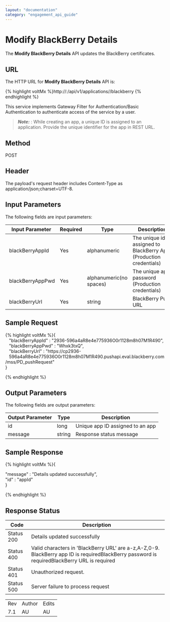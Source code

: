 ```yaml
---
layout: "documentation"
category: "engagement_api_guide"
---
```

                             


Modify BlackBerry Details
=========================

The **Modify BlackBerry Details** API updates the BlackBerry certificates.

URL
---

The HTTP URL for **Modify BlackBerry Details** API is:

{% highlight voltMx %}http://<host>:<port>/api/v1/applications/<id>/blackberry
{% endhighlight %}

This service implements Gateway Filter for Authentication/Basic Authentication to authenticate access of the service by a user.

> **_Note:_** <id>: While creating an app, a unique ID is assigned to an application. Provide the unique identifier for the app in REST URL.  

Method
------

POST

Header
------

The payload's request header includes Content-Type as application/json;charset=UTF-8.

Input Parameters
----------------

The following fields are input parameters:

  
| Input Parameter | Required | Type | Description |
| --- | --- | --- | --- |
|  blackBerryAppId | Yes | alphanumeric | The unique id assigned to BlackBerry App.(Production credentials) |
|  blackBerryAppPwd | Yes | alphanumeric(no spaces) | The unique app password (Production credentials) |
|  blackBerryUrl | Yes | string | BlackBerry Push URL |

Sample Request
--------------

{% highlight voltMx %}{  
   "blackBerryAppId" : "2936-596a4aR8e4e775936O0r1128m8h07M1R490",  
   "blackBerryAppPwd" : "Whxk3txQ",  
   "blackBerryUrl" : "https://cp2936-   596a4aR8e4e775936O0r1128m8h07M1R490.pushapi.eval.blackberry.com/mss/PD_pushRequest"  
}  

{% endhighlight %}

Output Parameters
-----------------

The following fields are output parameters:

  
| Output Parameter | Type | Description |
| --- | --- | --- |
| id | long | Unique app ID assigned to an app |
| message | string | Response status message |

Sample Response
---------------

{% highlight voltMx %}{  
  
"message" : "Details updated successfully",  
"id" : "appId"  
}  

{% endhighlight %}

Response Status
---------------

  
| Code | Description |
| --- | --- |
| Status 200 | Details updated successfully |
| Status 400 | Valid characters in 'BlackBerry URL' are a-z,A-Z,0-9. BlackBerry app ID is requiredBlackBerry password is requiredBlackBerry URL is required |
| Status 401 | Unauthorized request. |
| Status 500 | Server failure to process request |

<table class="TableStyle-RevisionTable" cellspacing="0" style="margin-left: 0;margin-right: auto;mc-table-style: url('../Resources/TableStyles/RevisionTable.css');" data-mc-conditions="Default.HTML"><colgroup><col class="TableStyle-RevisionTable-Column-Column1"> <col class="TableStyle-RevisionTable-Column-Column1"> <col class="TableStyle-RevisionTable-Column-Column1"></colgroup><tbody><tr class="TableStyle-RevisionTable-Body-Body1"><td class="TableStyle-RevisionTable-BodyE-Column1-Body1">Rev</td><td class="TableStyle-RevisionTable-BodyE-Column1-Body1">Author</td><td class="TableStyle-RevisionTable-BodyD-Column1-Body1">Edits</td></tr><tr class="TableStyle-RevisionTable-Body-Body1"><td class="TableStyle-RevisionTable-BodyB-Column1-Body1">7.1</td><td class="TableStyle-RevisionTable-BodyB-Column1-Body1">AU</td><td class="TableStyle-RevisionTable-BodyA-Column1-Body1">AU</td></tr></tbody></table>
